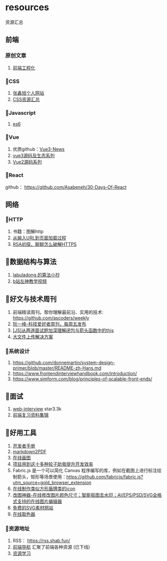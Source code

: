 # resources
资源汇总
## 前端
### 原创文章
1. [前端工程化](https://github.com/liuhp/fe-blog/issues/3)

### 🙉CSS
1. [张鑫旭个人网站](https://www.zhangxinxu.com/wordpress/)
2. [CSS资源汇总](https://juejin.cn/post/7280430525700456482?utm_source=gold_browser_extension)
### 👑Javascript
1. [es6](https://es6.ruanyifeng.com/)

### 🌺Vue
1. 优质github：[Vue3-News](https://github.com/vue3/vue3-News)
2. [vue3源码及生态系列](https://vue3js.cn/)
3. [Vue2源码系列](https://vue-js.com/learn-vue/start/#_2-%E5%AD%A6%E4%B9%A0%E8%A7%84%E5%88%92)

### 🐒React
github： https://github.com/Asabeneh/30-Days-Of-React 

## 网络
### 🐷HTTP
1. 书籍：图解http
2. [从输入URL到页面加载过程](https://zhongmeizhi.github.io/fed-note/browser/page_load.html)
3. [RSA初探，聊聊怎么破解HTTPS](https://juejin.cn/post/6844904087205445640)

## 🍋数据结构与算法
1. [labuladong 的算法小抄](https://labuladong.github.io/algo/)
2. [b站左神教学视频](https://www.bilibili.com/video/BV13g41157hK?spm_id_from=333.337.search-card.all.click)

## 🦁好文与技术周刊
1. 前端精读周刊。帮你理解最前沿、实用的技术: https://github.com/ascoders/weekly
2. [阮一峰-科技爱好者周刊，每周五发布](https://github.com/ruanyf/weekly)
3. [[JS]从两道面试题加深理解闭包与箭头函数中的this](https://www.cnblogs.com/echolun/p/11969938.html)
4. [大文件上传解决方案](https://developer.jdcloud.com/article/3627?mid=30)
   
### 🐷系统设计
1. https://github.com/donnemartin/system-design-primer/blob/master/README-zh-Hans.md
2. https://www.frontendinterviewhandbook.com/introduction/
3. https://www.simform.com/blog/principles-of-scalable-front-ends/

## 🤡面试
1. [web-interview](https://github.com/febobo/web-interview)  star3.3k
2. [前端复习资料集锦](https://github.com/CavsZhouyou/Front-End-Interview-Notebook)

## 🐯好用工具
1. [开发者手册](https://cloud.tencent.com/developer/devdocs)
2. [markdown2PDF](https://md2pdf.netlify.app/)
3. [在线画图](https://excalidraw.com/)
4. [项目用到这十多种轮子助我提升开发效率](https://juejin.cn/post/7012012633180078117?utm_source=gold_browser_extension#heading-17)
5. Fabric.js 是一个可以简化 Canvas 程序编写的库，例如在截图上进行标注绘制箭头，矩形等场景使用：https://github.com/fabricjs/fabric.js?utm_source=gold_browser_extension
6. [在线制作类似方形盾牌类的icon](https://shields.io/)
7. [改图神器-在线修改图片颜色尺寸；智能抠图去水印；AI/EPS/PSD/SVG全格式支持的在线图片编辑器](https://img.logosc.cn/)
8. [免费的SVG素材网站](https://undraw.co/)
9. [在线取色器](https://c.runoob.com/front-end/6214/#0055a6)

### 🐼资源地址
1. RSS： https://rss.shab.fun/
2. [前端导航](https://www.kwgg2020.com/#) 汇聚了前端各种资源  (已下线)
3. [资源学习](https://csdiy.wiki/Web%E5%BC%80%E5%8F%91/CS142/)
